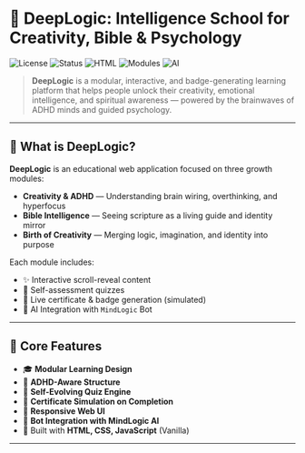 # 🚀 DeepLogic: Intelligence School for Creativity, Bible & Psychology

![License](https://img.shields.io/badge/license-MIT-blue.svg)
![Status](https://img.shields.io/badge/status-Live-green)
![HTML](https://img.shields.io/badge/Tech-HTML%2FCSS-blue)
![Modules](https://img.shields.io/badge/modules-3%20Learning%20Tracks-purple)
![AI](https://img.shields.io/badge/bot-MindLogic-brightgreen)

> **DeepLogic** is a modular, interactive, and badge-generating learning platform that helps people unlock their creativity, emotional intelligence, and spiritual awareness — powered by the brainwaves of ADHD minds and guided psychology.

---

## 🧠 What is DeepLogic?

**DeepLogic** is an educational web application focused on three growth modules:
- **Creativity & ADHD** — Understanding brain wiring, overthinking, and hyperfocus
- **Bible Intelligence** — Seeing scripture as a living guide and identity mirror
- **Birth of Creativity** — Merging logic, imagination, and identity into purpose

Each module includes:
- ✨ Interactive scroll-reveal content
- 🧩 Self-assessment quizzes
- 🏅 Live certificate & badge generation (simulated)
- 🤖 AI Integration with `MindLogic` Bot

---

## 🌟 Core Features

- 🎓 **Modular Learning Design**
- 🧠 **ADHD-Aware Structure**
- 🧪 **Self-Evolving Quiz Engine**
- 🥇 **Certificate Simulation on Completion**
- 📱 **Responsive Web UI**
- 🔗 **Bot Integration with MindLogic AI**
- 🧰 Built with **HTML, CSS, JavaScript** (Vanilla)

---

